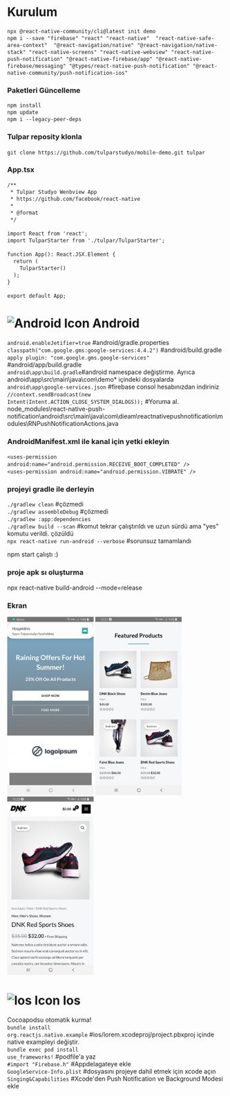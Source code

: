 # Kurulum
    npx @react-native-community/cli@latest init demo
    npm i --save "firebase" "react" "react-native"  "react-native-safe-area-context"  "@react-navigation/native" "@react-navigation/native-stack" "react-native-screens" "react-native-webview" "react-native-push-notification" "@react-native-firebase/app" "@react-native-firebase/messaging" "@types/react-native-push-notification" "@react-native-community/push-notification-ios"
### Paketleri Güncelleme
    npm install
    npm update
    npm i --legacy-peer-deps
### Tulpar reposity klonla
``git clone https://github.com/tulparstudyo/mobile-demo.git tulpar``<br>
### App.tsx
```
/**
 * Tulpar Studyo Wenbview App
 * https://github.com/facebook/react-native
 *
 * @format
 */

import React from 'react';
import TulparStarter from './tulpar/TulparStarter';

function App(): React.JSX.Element {
  return (
    TulparStarter()
  );
}

export default App;
```


# <img src="https://www.gstatic.com/devrel-devsite/prod/vdf5af65c45d9e2fdd493c581ff01cb1d11a21b4420a9fcc957400a26863da9d2/android/images/favicon.svg" alt="Android Icon" width="32" height="32"> Android
``android.enableJetifier=true`` #android/gradle.properties<br>
``classpath("com.google.gms:google-services:4.4.2")`` #android/build.gradle<br>
``apply plugin: "com.google.gms.google-services"`` #android/app/build.gradle<br>
``android\app\build.gradle``#android namespace değiştirme. Ayrıca android\app\src\main\java\com\demo\* içindeki dosyalarda<br>
``android\app\google-services.json`` #firebase consol hesabınızdan indiriniz<br>
``//context.sendBroadcast(new Intent(Intent.ACTION_CLOSE_SYSTEM_DIALOGS));`` #Yoruma al. node_modules\react-native-push-notification\android\src\main\java\com\dieam\reactnativepushnotification\modules\RNPushNotificationActions.java
### AndroidManifest.xml ile kanal için yetki ekleyin<br>
``<uses-permission android:name="android.permission.RECEIVE_BOOT_COMPLETED" />``<br>
``<uses-permission android:name="android.permission.VIBRATE" />``<br>
### projeyi gradle ile derleyin
``./gradlew clean`` #çözmedi<br>
``./gradlew assembleDebug`` #çözmedi<br>
``./gradlew :app:dependencies``<br>
``./gradlew build --scan`` #komut tekrar çalıştırıldı ve uzun sürdü ama "yes" komutu verildi. çözüldü<br>
``npx react-native run-android --verbose`` #sorunsuz tamamlandı
 
npm start çalıştı :)<br>
### proje apk sı oluşturma
npx react-native build-android --mode=release
### Ekran 
<img src="https://raw.githubusercontent.com/tulparstudyo/mobile-demo/refs/heads/main/assets/image/preview-android.jpeg" width="200"> <img src="https://raw.githubusercontent.com/tulparstudyo/mobile-demo/refs/heads/main/assets/image/preview-android-1.jpeg" width="200"> <img src="https://raw.githubusercontent.com/tulparstudyo/mobile-demo/refs/heads/main/assets/image/preview-android-2.jpeg" width="200">
# <img src="https://developer.apple.com/favicon.ico" alt="Ios Icon" width="32" height="32"> Ios
Cocoapodsu otomatik kurma!<br>
``bundle install``<br>
``org.reactjs.native.example`` #ios/lorem.xcodeproj/project.pbxproj içinde native exampleyi değiştir.<br>
``bundle exec pod install`` <br>
``use_frameworks!`` #podfile'a yaz<br>
``#import "Firebase.h"`` #Appdelagateye ekle<br>
``GoogleService-Info.plist`` #dosyasını projeye dahil etmek için xcode açın<br>
``Singing&Capabilities`` #Xcode'den Push Notification ve Background Modesi ekle


